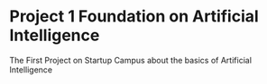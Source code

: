 # Project 1 Foundation on Artificial Intelligence
The First Project on Startup Campus about the basics of Artificial Intelligence
